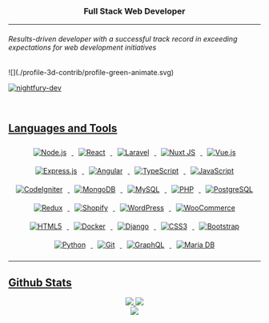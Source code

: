 <h3 align="center">Full Stack Web Developer</h3> 

--- 
<h6>Results-driven developer with a successful track record in exceeding expectations for web development initiatives</h6>
![](./profile-3d-contrib/profile-green-animate.svg)
<a href="https://github.com/nightfury-dev" target="_blank"><p align="left"> <img src="https://komarev.com/ghpvc/?username=nightfury-dev&label=Profile%20views&color=129e00&style=plastic" alt="nightfury-dev" /> </p> 

<br/>  

## Languages and Tools  
<div align="center">  
<img style="margin: 10px" src="https://profilinator.rishav.dev/skills-assets/nodejs-original-wordmark.svg" alt="Node.js" title="Node.js" height="50" />  
<img style="margin: 10px" src="https://profilinator.rishav.dev/skills-assets/react-original-wordmark.svg" alt="React" title="React" height="50" />  
<img style="margin: 10px" src="https://profilinator.rishav.dev/skills-assets/laravel-plain-wordmark.svg" alt="Laravel" title="Laravel" height="50" />  
<img style="margin: 10px" src="https://profilinator.rishav.dev/skills-assets/nuxt.png" alt="Nuxt JS" title="NuxtJS" height="50" />  
<img style="margin: 10px" src="https://profilinator.rishav.dev/skills-assets/vuejs-original-wordmark.svg" alt="Vue.js" title="Vue.js" height="50" />  
<img style="margin: 10px" src="https://profilinator.rishav.dev/skills-assets/express-original-wordmark.svg" alt="Express.js" title="Express.js" height="50" />  
<img style="margin: 10px" src="https://profilinator.rishav.dev/skills-assets/angularjs-original.svg" alt="Angular" title="Angular" height="50" />  
<img style="margin: 10px" src="https://profilinator.rishav.dev/skills-assets/typescript-original.svg" alt="TypeScript" title="TypeScript" height="50" />  
<img style="margin: 10px" src="https://profilinator.rishav.dev/skills-assets/javascript-original.svg" alt="JavaScript" title="JavaScript" height="50" />  
<img style="margin: 10px" src="https://profilinator.rishav.dev/skills-assets/codeigniter.svg" alt="CodeIgniter" title="CodeIgniter" height="50" />  
<img style="margin: 10px" src="https://profilinator.rishav.dev/skills-assets/mongodb-original-wordmark.svg" alt="MongoDB" title="MongoDB" height="50" />  
<img style="margin: 10px" src="https://profilinator.rishav.dev/skills-assets/mysql-original-wordmark.svg" alt="MySQL" title="MySQL" height="50" />  
<img style="margin: 10px" src="https://profilinator.rishav.dev/skills-assets/php-original.svg" alt="PHP" title="PHP" height="50" />  
<img style="margin: 10px" src="https://profilinator.rishav.dev/skills-assets/postgresql-original-wordmark.svg" alt="PostgreSQL" title="PostgreSQL" height="50" />  
<img style="margin: 10px" src="https://profilinator.rishav.dev/skills-assets/redux-original.svg" alt="Redux" title="Redux" height="50" />  
<img style="margin: 10px" src="https://github.com/yurri-yeskov/yurri-yeskov/blob/main/shopify-icon.png" alt="Shopify" title="Shopify" height="50" />  
<img style="margin: 10px" src="https://profilinator.rishav.dev/skills-assets/wordpress.png" alt="WordPress" title="WordPress" height="50" />  
<img style="margin: 10px" src="https://profilinator.rishav.dev/skills-assets/woocommerce.png" alt="WooCommerce" title="WooCommerce" height="50" />  
<img style="margin: 10px" src="https://profilinator.rishav.dev/skills-assets/html5-original-wordmark.svg" alt="HTML5" title="HTML5" height="50" />  
<img style="margin: 10px" src="https://profilinator.rishav.dev/skills-assets/docker-original-wordmark.svg" alt="Docker" title="Docker" height="50" />  
<img style="margin: 10px" src="https://profilinator.rishav.dev/skills-assets/django-original.svg" alt="Django" title="Django" height="50" />  
<img style="margin: 10px" src="https://profilinator.rishav.dev/skills-assets/css3-original-wordmark.svg" alt="CSS3" title="CSS3" height="50" />  
<img style="margin: 10px" src="https://profilinator.rishav.dev/skills-assets/bootstrap-plain.svg" alt="Bootstrap" title="Bootstrap" height="50" />  
<img style="margin: 10px" src="https://profilinator.rishav.dev/skills-assets/python-original.svg" alt="Python" title="Python" height="50" />  
<img style="margin: 10px" src="https://profilinator.rishav.dev/skills-assets/git-scm-icon.svg" alt="Git" title="Git" height="50" />  
<img style="margin: 10px" src="https://profilinator.rishav.dev/skills-assets/graphql.png" alt="GraphQL" title="GraphQL" height="50" />  
<img style="margin: 10px" src="https://profilinator.rishav.dev/skills-assets/mariadb.png" alt="Maria DB" title="Maria DB" height="50" />  
</div>  

 ---
  ## Github Stats  
<div align="center">
  <a href="https://github.com/nightfury-dev">
  <img height="150px" src="https://github-readme-stats.vercel.app/api?username=nightfury-dev&show_icons=true&theme=dark&include_all_commits=true&count_private=true" />
  <img height="150px" src="https://github-readme-stats.vercel.app/api/top-langs/?username=nightfury-dev&layout=compact&langs_count=7&theme=dark" />
  </a>
</div>
 <div align="center">
   <img src="https://github-profile-trophy.vercel.app/?username=nightfury-dev&theme=gruvbox&no-frame=true&margin-w=30&margin-h=20" />
</div>
